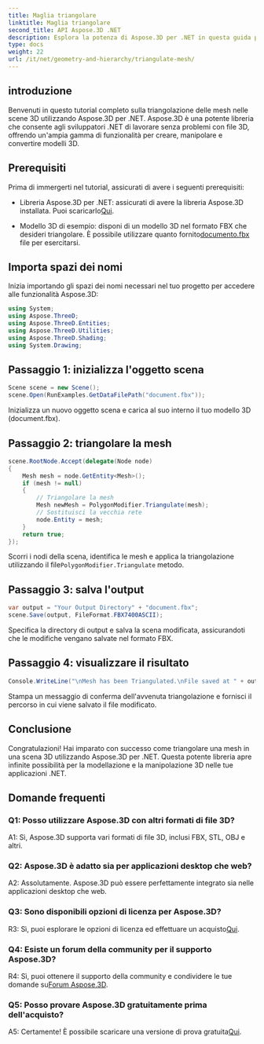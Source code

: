 ```yaml
---
title: Maglia triangolare
linktitle: Maglia triangolare
second_title: API Aspose.3D .NET
description: Esplora la potenza di Aspose.3D per .NET in questa guida passo passo. Scopri come triangolare facilmente le mesh 3D per una modellazione avanzata.
type: docs
weight: 22
url: /it/net/geometry-and-hierarchy/triangulate-mesh/
---
```

## introduzione

Benvenuti in questo tutorial completo sulla triangolazione delle mesh nelle scene 3D utilizzando Aspose.3D per .NET. Aspose.3D è una potente libreria che consente agli sviluppatori .NET di lavorare senza problemi con file 3D, offrendo un'ampia gamma di funzionalità per creare, manipolare e convertire modelli 3D.

## Prerequisiti

Prima di immergerti nel tutorial, assicurati di avere i seguenti prerequisiti:

- Libreria Aspose.3D per .NET: assicurati di avere la libreria Aspose.3D installata. Puoi scaricarlo[Qui](https://releases.aspose.com/3d/net/).

-  Modello 3D di esempio: disponi di un modello 3D nel formato FBX che desideri triangolare. È possibile utilizzare quanto fornito[documento.fbx](https://reference.aspose.com/3d/net/) file per esercitarsi.

## Importa spazi dei nomi

Inizia importando gli spazi dei nomi necessari nel tuo progetto per accedere alle funzionalità Aspose.3D:

```csharp
using System;
using Aspose.ThreeD;
using Aspose.ThreeD.Entities;
using Aspose.ThreeD.Utilities;
using Aspose.ThreeD.Shading;
using System.Drawing;
```

## Passaggio 1: inizializza l'oggetto scena

```csharp
Scene scene = new Scene();
scene.Open(RunExamples.GetDataFilePath("document.fbx"));
```

Inizializza un nuovo oggetto scena e carica al suo interno il tuo modello 3D (document.fbx).

## Passaggio 2: triangolare la mesh

```csharp
scene.RootNode.Accept(delegate(Node node)
{
    Mesh mesh = node.GetEntity<Mesh>();
    if (mesh != null)
    {
        // Triangolare la mesh
        Mesh newMesh = PolygonModifier.Triangulate(mesh);
        // Sostituisci la vecchia rete
        node.Entity = mesh;
    }
    return true;
});
```

 Scorri i nodi della scena, identifica le mesh e applica la triangolazione utilizzando il file`PolygonModifier.Triangulate` metodo.

## Passaggio 3: salva l'output

```csharp
var output = "Your Output Directory" + "document.fbx";
scene.Save(output, FileFormat.FBX7400ASCII);
```

Specifica la directory di output e salva la scena modificata, assicurandoti che le modifiche vengano salvate nel formato FBX.

## Passaggio 4: visualizzare il risultato

```csharp
Console.WriteLine("\nMesh has been Triangulated.\nFile saved at " + output);
```

Stampa un messaggio di conferma dell'avvenuta triangolazione e fornisci il percorso in cui viene salvato il file modificato.

## Conclusione

Congratulazioni! Hai imparato con successo come triangolare una mesh in una scena 3D utilizzando Aspose.3D per .NET. Questa potente libreria apre infinite possibilità per la modellazione e la manipolazione 3D nelle tue applicazioni .NET.

## Domande frequenti

### Q1: Posso utilizzare Aspose.3D con altri formati di file 3D?

A1: Sì, Aspose.3D supporta vari formati di file 3D, inclusi FBX, STL, OBJ e altri.

### Q2: Aspose.3D è adatto sia per applicazioni desktop che web?

A2: Assolutamente. Aspose.3D può essere perfettamente integrato sia nelle applicazioni desktop che web.

### Q3: Sono disponibili opzioni di licenza per Aspose.3D?

 R3: Sì, puoi esplorare le opzioni di licenza ed effettuare un acquisto[Qui](https://purchase.aspose.com/buy).

### Q4: Esiste un forum della community per il supporto Aspose.3D?

 R4: Sì, puoi ottenere il supporto della community e condividere le tue domande su[Forum Aspose.3D](https://forum.aspose.com/c/3d/18).

### Q5: Posso provare Aspose.3D gratuitamente prima dell'acquisto?

 A5: Certamente! È possibile scaricare una versione di prova gratuita[Qui](https://releases.aspose.com/).
